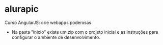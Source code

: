 # alurapic
Curso AngularJS: crie webapps poderosas

- Na pasta "inicio" existe um zip com o projeto inicial e as instruções para configurar o ambiente de desenvolvimento.